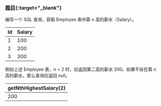 ### [题目](https://leetcode.cn/problems/nth-highest-salary){:target="_blank"}

编写一个 SQL 查询，获取 Employee 表中第 n 高的薪水（Salary）。

| Id  | Salary |
|:----|:-------|
| 1   | 100    |
| 2   | 200    |
| 3   | 300    |

例如上述 Employee 表，n = 2 时，应返回第二高的薪水 200。如果不存在第 n 高的薪水，那么查询应返回 null。

| getNthHighestSalary(2) |
|:-----------------------|
| 200                    |
